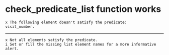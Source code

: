 # check_predicate_list function works

    x The following element doesn't satisfy the predicate:
    visit_number.

---

    x Not all elements satisfy the predicate.
    i Set or fill the missing list element names for a more informative alert.

